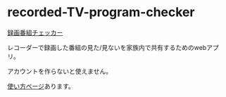 # recorded-TV-program-checker

[録画番組チェッカー](http://mfactory.asia/recprog_checker/public_html/)

レコーダーで録画した番組の見た/見ないを家族内で共有するためのwebアプリ。

アカウントを作らないと使えません。

[使い方ページ](http://mfactory.asia/recprog_checker/public_html/helps/howToUse.php)あります。
